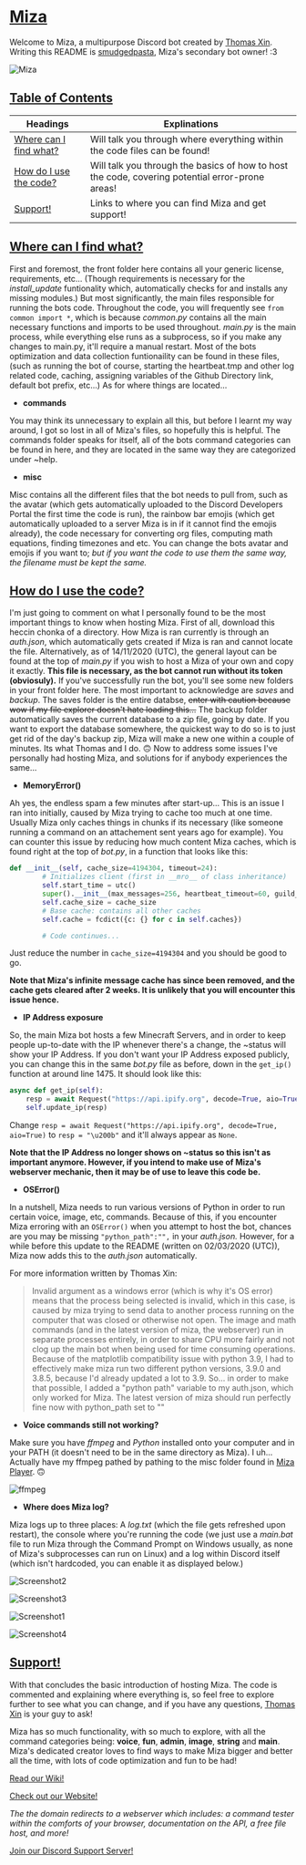 # [Miza](http://mizabot.xyz)
Welcome to Miza, a multipurpose Discord bot created by [Thomas Xin](https://github.com/thomas-xin). Writing this README is [smudgedpasta](https://github.com/smudgedpasta), Miza's secondary bot owner! :3

![Miza](https://github.com/thomas-xin/Miza/blob/e62dfccef0cce3b0fc3b8a09fb3ca3edfedd8ab0/misc/title-rainbow.gif?raw=true)

## [Table of Contents](https://github.com/thomas-xin/Miza/blob/master/README.md)

Headings | Explinations
------------ | -------------
[Where can I find what?](https://github.com/thomas-xin/Miza/blob/master/README.md#L14) | Will talk you through where everything within the code files can be found!
[How do I use the code?](https://github.com/thomas-xin/Miza/blob/master/README.md#L26) | Will talk you through the basics of how to host the code, covering potential error-prone areas!
[Support!](https://github.com/thomas-xin/Miza/blob/master/README.md#L87) | Links to where you can find Miza and get support!

## [Where can I find what?](https://github.com/thomas-xin/Miza/tree/master/commands)

First and foremost, the front folder here contains all your generic license, requirements, etc... (Though requirements is necessary for the *install_update* funtionality which, automatically checks for and installs any missing modules.) But most significantly, the main files responsible for running the bots code. Throughout the code, you will frequently see `from common import *`, which is because *common.py* contains all the main necessary functions and imports to be used throughout. *main.py* is the main process, while everything else runs as a subprocess, so if you make any changes to main.py, it'll require a manual restart. Most of the bots optimization and data collection funtionaility can be found in these files, (such as running the bot of course, starting the heartbeat.tmp and other log related code, caching, assigning variables of the Github Directory link, default bot prefix, etc...) As for where things are located...

- **commands**

You may think its unnecessary to explain all this, but before I learnt my way around, I got so lost in all of Miza's files, so hopefully this is helpful. The commands folder speaks for itself, all of the bots command categories can be found in here, and they are located in the same way they are categorized under ~help.

- **misc**

Misc contains all the different files that the bot needs to pull from, such as the avatar (which gets automatically uploaded to the Discord Developers Portal the first time the code is run), the rainbow bar emojis (which get automatically uploaded to a server Miza is in if it cannot find the emojis already), the code necessary for converting org files, computing math equations, finding timezones and etc. You can change the bots avatar and emojis if you want to; *but if you want the code to use them the same way, the filename must be kept the same.*

## [How do I use the code?](http://mizabot.xyz/apidoc)

I'm just going to comment on what I personally found to be the most important things to know when hosting Miza. First of all, download this heccin chonka of a directory. How Miza is ran currently is through an *auth.json*, which automatically gets created if Miza is ran and cannot locate the file. Alternatively, as of 14/11/2020 (UTC), the general layout can be found at the top of *main.py* if you wish to host a Miza of your own and copy it exactly. **This file is necessary, as the bot cannot run without its token (obviosuly).** If you've successfully run the bot, you'll see some new folders in your front folder here. The most important to acknowledge are *saves* and *backup*. The saves folder is the entire databse, ~~enter with caution because wow if my file explorer doesn't hate loading this...~~ The backup folder automatically saves the current database to a zip file, going by date. If you want to export the database somewhere, the quickest way to do so is to just get rid of the day's backup zip, Miza will make a new one within a couple of minutes. Its what Thomas and I do. 🙃 Now to address some issues I've personally had hosting Miza, and solutions for if anybody experiences the same...

- **MemoryError()**

Ah yes, the endless spam a few minutes after start-up... This is an issue I ran into initially, caused by Miza trying to cache too much at one time. Usually Miza only caches things in chunks if its necessary (like someone running a command on an attachement sent years ago for example). You can counter this issue by reducing how much content Miza caches, which is found right at the top of *bot.py*, in a function that looks like this:

```py
def __init__(self, cache_size=4194304, timeout=24):
        # Initializes client (first in __mro__ of class inheritance)
        self.start_time = utc()
        super().__init__(max_messages=256, heartbeat_timeout=60, guild_ready_timeout=5, intents=self.intents)
        self.cache_size = cache_size
        # Base cache: contains all other caches
        self.cache = fcdict({c: {} for c in self.caches})

        # Code continues...
```

Just reduce the number in `cache_size=4194304` and you should be good to go.

**Note that Miza's infinite message cache has since been removed, and the cache gets cleared after 2 weeks. It is unlikely that you will encounter this issue hence.**

- **IP Address exposure**

So, the main Miza bot hosts a few Minecraft Servers, and in order to keep people up-to-date with the IP whenever there's a change, the ~status will show your IP Address. If you don't want your IP Address exposed publicly, you can change this in the same *bot.py* file as before, down in the `get_ip()` function at around line 1475. It should look like this:

```py
async def get_ip(self):
    resp = await Request("https://api.ipify.org", decode=True, aio=True)
    self.update_ip(resp)
```

Change `resp = await Request("https://api.ipify.org", decode=True, aio=True)` to `resp = "\u200b"` and it'll always appear as `None`.

**Note that the IP Address no longer shows on ~status so this isn't as important anymore. However, if you intend to make use of Miza's webserver mechanic, then it may be of use to leave this code be.**

- **OSError()**

In a nutshell, Miza needs to run various versions of Python in order to run certain voice, image, etc, commands. Because of this, if you encounter Miza erroring with an `OSError()` when you attempt to host the bot, chances are you may be missing `"python_path":"",` in your *auth.json.* However, for a while before this update to the README (written on 02/03/2020 (UTC)), Miza now adds this to the *auth.json* automatically.

For more information written by Thomas Xin:
> Invalid argument as a windows error (which is why it's OS error) means that the process being selected is invalid, which in this case, is caused by miza trying to send data to another process running on the computer that was closed or otherwise not open. The image and math commands (and in the latest version of miza, the webserver) run in separate processes entirely, in order to share CPU more fairly and not clog up the main bot when being used for time consuming operations. Because of the matplotlib compatibility issue with python 3.9, I had to effectively make miza run two different python versions, 3.9.0 and 3.8.5, because I'd already updated a lot to 3.9. So... in order to make that possible, I added a "python path" variable to my auth.json, which only worked for Miza. The latest version of miza should run perfectly fine now with python_path set to ""

- **Voice commands still not working?**

Make sure you have *ffmpeg* and *Python* installed onto your computer and in your PATH (it doesn't need to be in the same directory as Miza). I uh... Actually have my ffmpeg pathed by pathing to the misc folder found in [Miza Player](https://github.com/thomas-xin/Miza-Player). 🙃

![ffmpeg](https://cdn.discordapp.com/attachments/688253918890688521/777473182294474753/image0.png)

- **Where does Miza log?**

Miza logs up to three places: A *log.txt* (which the file gets refreshed upon restart), the console where you're running the code (we just use a *main.bat* file to run Miza through the Command Prompt on Windows usually, as none of Miza's subprocesses can run on Linux) and a log within Discord itself (which isn't hardcoded, you can enable it as displayed below.)

![Screenshot2](https://cdn.discordapp.com/attachments/727087981285998593/777554361769000960/Capture10.PNG)

![Screenshot3](https://cdn.discordapp.com/attachments/727087981285998593/777554360859099146/Capture9.PNG)

![Screenshot1](https://cdn.discordapp.com/attachments/688253918890688521/804652403445727272/unknown.png)

![Screenshot4](https://cdn.discordapp.com/attachments/727087981285998593/777554358095183893/Capture8.PNG)

## [Support!](http://mizabot.xyz)

With that concludes the basic introduction of hosting Miza. The code is commented and explaining where everything is, so feel free to explore further to see what you can change, and if you have any questions, [Thomas Xin](https://github.com/thomas-xin) is your guy to ask!

Miza has so much functionality, with so much to explore, with all the command categories being: **voice**, **fun**, **admin**, **image**, **string** and **main**. Miza's dedicated creator loves to find ways to make Miza bigger and better all the time, with lots of code optimization and fun to be had!

[Read our Wiki!](https://github.com/thomas-xin/Miza/wiki)

[Check out our Website!](http://mizabot.xyz)

*The the domain redirects to a webserver which includes: a command tester within the comforts of your browser, documentation on the API, a free file host, and more!*

[Join our Discord Support Server!](https://discord.gg/cbKQKAr)
